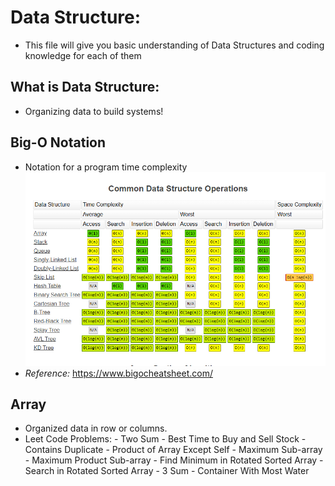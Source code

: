 # Data Structure:
- This file will give you basic understanding of Data Structures and coding knowledge for each of them

## What is Data Structure:
- Organizing data to build systems!

## Big-O Notation
- Notation for a program time complexity  
![Big-O Notation](./assets/big-o-notation.png)
- *Reference:* https://www.bigocheatsheet.com/ 

## Array 
- Organized data in row or columns.
- Leet Code Problems: 
      - Two Sum
      - Best Time to Buy and Sell Stock
      - Contains Duplicate
      - Product of Array Except Self
      - Maximum Sub-array
      - Maximum Product Sub-array
      - Find Minimum in Rotated Sorted Array
      - Search in Rotated Sorted Array
      - 3 Sum
      - Container With Most Water